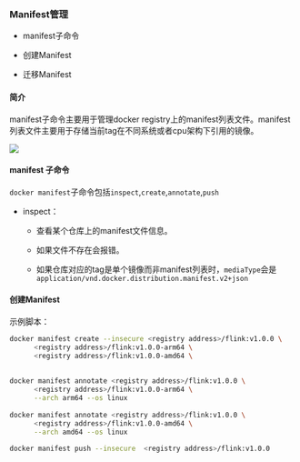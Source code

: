 ### Manifest管理

- manifest子命令

- 创建Manifest

- 迁移Manifest

#### 简介

manifest子命令主要用于管理docker registry上的manifest列表文件。manifest列表文件主要用于存储当前tag在不同系统或者cpu架构下引用的镜像。

![](E:\Notebook\Personal\NoteBook\img\bbc07f46a1177b150fc53a965d6aebb290efeba0.png)

#### manifest 子命令

`docker manifest`子命令包括`inspect`,`create`,`annotate`,`push`

- inspect：
  
  - 查看某个仓库上的manifest文件信息。
  
  - 如果文件不存在会报错。
  
  - 如果仓库对应的tag是单个镜像而非manifest列表时，`mediaType`会是`application/vnd.docker.distribution.manifest.v2+json`

#### 创建Manifest

示例脚本：

```bash
docker manifest create --insecure <registry address>/flink:v1.0.0 \
      <registry address>/flink:v1.0.0-arm64 \
      <registry address>/flink:v1.0.0-amd64 \
	 
	  
docker manifest annotate <registry address>/flink:v1.0.0 \
      <registry address>/flink:v1.0.0-arm64 \
      --arch arm64 --os linux 
	  
docker manifest annotate <registry address>/flink:v1.0.0 \
      <registry address>/flink:v1.0.0-amd64 \
      --arch amd64 --os linux 
	  
docker manifest push --insecure  <registry address>/flink:v1.0.0
```
